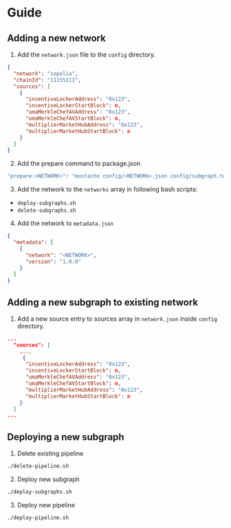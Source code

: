 # Guide

## Adding a new network

1. Add the `network.json` file to the `config` directory.

```json
{
  "network": "sepolia",
  "chainId": "11155111",
  "sources": [
    {
      "incentiveLockerAddress": "0x123",
      "incentiveLockerStartBlock": n,
      "umaMerkleChefAVAddress": "0x123",
      "umaMerkleChefAVStartBlock": n,
      "multiplierMarketHubAddress": "0x123",
      "multiplierMarketHubStartBlock": n
    }
  ]
}
```

2. Add the prepare command to package.json

```bash
"prepare:<NETWORK>": "mustache config/<NETWORK>.json config/subgraph.template.yaml > subgraph.yaml && mustache config/<NETWORK>.json config/constants.template.ts > src/utils/constants.ts"
```

3. Add the network to the `networks` array in following bash scripts:

- `deploy-subgraphs.sh`
- `delete-subgraphs.sh`

4. Add the network to `metadata.json`

```json
{
  "metadata": [
    {
      "network": "<NETWORK>",
      "version": "1.0.0"
    }
  ]
}
```

## Adding a new subgraph to existing network

1. Add a new source entry to sources array in `network.json` inside `config` directory.

```json
...
  "sources": [
    ...,
     {
      "incentiveLockerAddress": "0x123",
      "incentiveLockerStartBlock": n,
      "umaMerkleChefAVAddress": "0x123",
      "umaMerkleChefAVStartBlock": n,
      "multiplierMarketHubAddress": "0x123",
      "multiplierMarketHubStartBlock": n
    }
  ]
...
```

## Deploying a new subgraph

1. Delete existing pipeline

```bash
./delete-pipeline.sh
```

2. Deploy new subgraph

```bash
./deploy-subgraphs.sh
```

3. Deploy new pipeline

```bash
./deploy-pipeline.sh
```
